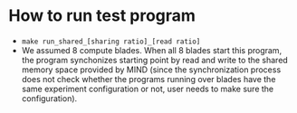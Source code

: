 # How to run test program
- `make run_shared_[sharing ratio]_[read ratio]`
- We assumed 8 compute blades. When all 8 blades start this program, the program synchonizes starting point by read and write to the shared memory space provided by MIND (since the synchronization process does not check whether the programs running over blades have the same experiment configuration or not, user needs to make sure the configuration).
